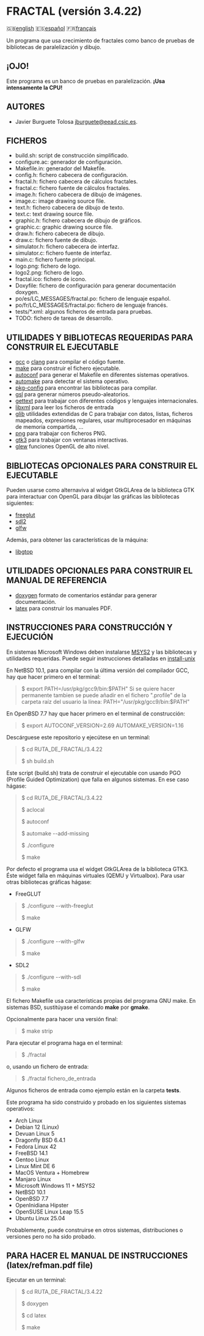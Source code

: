 FRACTAL (versión 3.4.22)
=======================

:gb:[english](README.md) :es:[español](README.es.md)
:fr:[français](README.fr.md)

Un programa que usa crecimiento de fractales como banco de pruebas de
bibliotecas de paralelización y dibujo.

¡OJO!
-------

Este programa es un banco de pruebas en paralelización. **¡Usa intensamente la
CPU!**

AUTORES
-------

* Javier Burguete Tolosa
  [jburguete@eead.csic.es](mailto:jburguete@eead.csic.es).

FICHEROS
--------

* build.sh: script de construcción simplificado.
* configure.ac: generador de configuración.
* Makefile.in: generador del Makefile.
* config.h: fichero cabecera de configuración.
* fractal.h: fichero cabecera de cálculos fractales.
* fractal.c: fichero fuente de cálculos fractales.
* image.h: fichero cabecera de dibujo de imágenes.
* image.c: image drawing source file.
* text.h: fichero cabecera de dibujo de texto.
* text.c: text drawing source file.
* graphic.h: fichero cabecera de dibujo de gráficos.
* graphic.c: graphic drawing source file.
* draw.h: fichero cabecera de dibujo.
* draw.c: fichero fuente de dibujo.
* simulator.h: fichero cabecera de interfaz.
* simulator.c: fichero fuente de interfaz.
* main.c: fichero fuente principal.
* logo.png: fichero de logo.
* logo2.png: fichero de logo.
* fractal.ico: fichero de icono.
* Doxyfile: fichero de configuración para generar documentación doxygen.
* po/es/LC\_MESSAGES/fractal.po: fichero de lenguaje español.
* po/fr/LC\_MESSAGES/fractal.po: fichero de lenguaje francés.
* tests/\*.xml: algunos ficheros de entrada para pruebas.
* TODO: fichero de tareas de desarrollo.

UTILIDADES Y BIBLIOTECAS REQUERIDAS PARA CONSTRUIR EL EJECUTABLE
----------------------------------------------------------------

* [gcc](https://gcc.gnu.org) o [clang](http://clang.llvm.org) para compilar el
  código fuente.
* [make](http://www.gnu.org/software/make) para construir el fichero ejecutable.
* [autoconf](http://www.gnu.org/software/autoconf) para generar el Makefile en
  diferentes sistemas operativos.
* [automake](http://www.gnu.org/software/automake) para detectar el sistema
  operativo.
* [pkg-config](http://www.freedesktop.org/wiki/Software/pkg-config) para
  encontrar las bibliotecas para compilar.
* [gsl](http://www.gnu.org/software/gsl) para generar números pseudo-aleatorios.
* [gettext](http://www.gnu.org/software/gettext) para trabajar con diferentes
  códigos y lenguajes internacionales.
* [libxml](http://xmlsoft.org) para leer los ficheros de entrada
* [glib](https://developer.gnome.org/glib) utilidades extendidas de C para
  trabajar con datos, listas, ficheros mapeados, expresiones regulares, usar
  multiprocesador en máquinas de memoria compartida, ...
* [png](http://libpng.sourceforge.net) para trabajar con ficheros PNG.
* [gtk3](http://www.gtk.org) para trabajar con ventanas interactivas.
* [glew](http://glew.sourceforge.net) funciones OpenGL de alto nivel.

BIBLIOTECAS OPCIONALES PARA CONSTRUIR EL EJECUTABLE
---------------------------------------------------

Pueden usarse como alternaviva al widget GtkGLArea de la biblioteca GTK para
interactuar con OpenGL para dibujar las gráficas las bibliotecas siguientes:
* [freeglut](http://freeglut.sourceforge.net)
* [sdl2](https://www.libsdl.org)
* [glfw](http://www.glfw.org)

Además, para obtener las características de la máquina:
* [libgtop](https://github.com/GNOME/libgtop)

UTILIDADES OPCIONALES PARA CONSTRUIR EL MANUAL DE REFERENCIA
------------------------------------------------------------

* [doxygen](http://www.stack.nl/~dimitri/doxygen) formato de comentarios
  estándar para generar documentación.
* [latex](https://www.latex-project.org/) para construir los manuales PDF.

INSTRUCCIONES PARA CONSTRUCCIÓN Y EJECUCIÓN
-------------------------------------------

En sistemas Microsoft Windows deben instalarse
[MSYS2](http://sourceforge.net/projects/msys2) y las bibliotecas y utilidades
requeridas. Puede seguir instrucciones detalladas en
[install-unix](https://github.com/jburguete/install-unix/blob/master/tutorial.pdf)

En NetBSD 10.1, para compilar con la última versión del compilador GCC, hay que
hacer primero en el terminal:
> $ export PATH=/usr/pkg/gcc9/bin:$PATH"
Si se quiere hacer permanente tambien se puede añadir en el fichero ".profile"
de la carpeta raíz del usuario la línea:
> PATH="/usr/pkg/gcc9/bin:$PATH"

En OpenBSD 7.7 hay que hacer primero en el terminal de construcción:
> $ export AUTOCONF\_VERSION=2.69 AUTOMAKE\_VERSION=1.16

Descárguese este repositorio y ejecútese en un terminal:
> $ cd RUTA\_DE\_FRACTAL/3.4.22
>
> $ sh build.sh

Este script (build.sh) trata de construir el ejecutable con usando PGO (Profile
Guided Optimization) que falla en algunos sistemas. En ese caso hágase:
> $ cd RUTA\_DE\_FRACTAL/3.4.22
>
> $ aclocal
>
> $ autoconf
>
> $ automake --add-missing
>
> $ ./configure
>
> $ make

Por defecto el programa usa el widget GtkGLArea de la biblioteca GTK3. Éste
widget falla en máquinas virtuales (QEMU y Virtualbox). Para usar otras
bibliotecas gráficas hágase:
* FreeGLUT
> $ ./configure --with-freeglut
>
> $ make
* GLFW
> $ ./configure --with-glfw
>
> $ make
* SDL2
> $ ./configure --with-sdl
>
> $ make

El fichero Makefile usa características propias del programa GNU make. En
sistemas BSD, sustitúyase el comando **make** por **gmake**.

Opcionalmente para hacer una versión final:
> $ make strip

Para ejecutar el programa haga en el terminal:
> $ ./fractal

o, usando un fichero de entrada:
> $ ./fractal fichero\_de\_entrada

Algunos ficheros de entrada como ejemplo están en la carpeta **tests**.

Este programa ha sido construido y probado en los siguientes sistemas
operativos:
* Arch Linux
* Debian 12 (Linux)
* Devuan Linux 5
* Dragonfly BSD 6.4.1
* Fedora Linux 42
* FreeBSD 14.1
* Gentoo Linux
* Linux Mint DE 6
* MacOS Ventura + Homebrew
* Manjaro Linux
* Microsoft Windows 11 + MSYS2
* NetBSD 10.1
* OpenBSD 7.7
* OpenInidiana Hipster
* OpenSUSE Linux Leap 15.5
* Ubuntu Linux 25.04 

Probablemente, puede construirse en otros sistemas, distribuciones o versiones
pero no ha sido probado.

PARA HACER EL MANUAL DE INSTRUCCIONES (latex/refman.pdf file)
-------------------------------------------------------------

Ejecutar en un terminal:
> $ cd RUTA\_DE\_FRACTAL/3.4.22
>
> $ doxygen
>
> $ cd latex
>
> $ make
